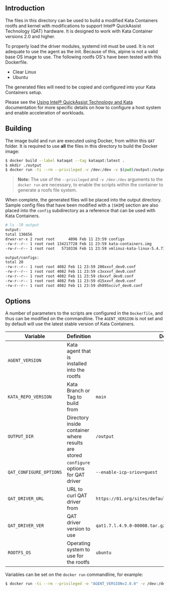 ## Introduction

The files in this directory can be used to build a modified Kata Containers rootfs
and kernel with modifications to support Intel® QuickAssist Technology (QAT) 
hardware. It is designed to work with Kata Container versions 2.0 and higher.

To properly load the driver modules, systemd init must be used. It is not adequate 
to use the agent as the init. Because of this, alpine is not a valid base OS image
to use. The following rootfs OS's have been tested with this Dockerfile.

* Clear Linux
* Ubuntu 

The generated files will need to be copied and configured into your Kata Containers
setup.

Please see the 
[Using Intel® QuickAssist Technology and Kata](../../../../docs/use-cases/using-Intel-QAT-and-kata.md)
documentation for more specific details on how to configure a host system and 
enable acceleration of workloads.

## Building

The image build and run are executed using Docker, from within this `QAT` folder. 
It is required to use **all** the files in this directory to build the Docker 
image:

```sh
$ docker build --label kataqat --tag kataqat:latest . 
$ mkdir ./output
$ docker run -ti --rm --privileged -v /dev:/dev -v $(pwd)/output:/output kataqat
```

> **Note:** The use of the `--privileged` and `-v /dev:/dev` arguments to the `docker run` are
> necessary, to enable the scripts within the container to generate a roofs file system.

When complete, the generated files will be placed into the output directory.
Sample config files that have been modified with a `[SHIM`] section are also 
placed into the `config` subdirectory as a reference that can be used with
Kata Containers.

```sh
# ls -lR output
output:
total 136656
drwxr-xr-x 2 root root      4096 Feb 11 23:59 configs
-rw-r--r-- 1 root root 134217728 Feb 11 23:59 kata-containers.img
-rw-r--r-- 1 root root   5710336 Feb 11 23:59 vmlinuz-kata-linux-5.4.71-84_qat

output/configs:
total 20
-rw-r--r-- 1 root root 4082 Feb 11 23:59 200xxvf_dev0.conf
-rw-r--r-- 1 root root 4082 Feb 11 23:59 c3xxxvf_dev0.conf
-rw-r--r-- 1 root root 4082 Feb 11 23:59 c6xxvf_dev0.conf
-rw-r--r-- 1 root root 4082 Feb 11 23:59 d15xxvf_dev0.conf
-rw-r--r-- 1 root root 4082 Feb 11 23:59 dh895xccvf_dev0.conf
```

## Options

A number of parameters to the scripts are configured in the `Dockerfile`, and thus can be modified
on the commandline. The `AGENT_VERSION` is not set and by default will use the
latest stable version of Kata Containers. 


| Variable | Definition | Default value |
| -------- | ---------- | ------------- |
| `AGENT_VERSION` | Kata agent that is installed into the rootfs |  |
| `KATA_REPO_VERSION` | Kata Branch or Tag to build from | `main` |
| `OUTPUT_DIR` | Directory inside container where results are stored | `/output` |
| `QAT_CONFIGURE_OPTIONS` | `configure` options for QAT driver | `--enable-icp-sriov=guest` |
| `QAT_DRIVER_URL` | URL to curl QAT driver from | `https://01.org/sites/default/files/downloads/${QAT_DRIVER_VER}` |
| `QAT_DRIVER_VER` | QAT driver version to use | `qat1.7.l.4.9.0-00008.tar.gz` |
| `ROOTFS_OS` | Operating system to use for the rootfs | `ubuntu` |

Variables can be set on the `docker run` commandline, for example:

```sh
$ docker run -ti --rm --privileged -e "AGENT_VERSION=2.0.0" -v /dev:/dev -v ${PWD}/output:/output kataqat
```
